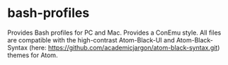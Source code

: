 # bash-profiles
Provides Bash profiles for PC and Mac.
Provides a ConEmu style.
All files are compatible with the high-contrast Atom-Black-UI and Atom-Black-Syntax (here: https://github.com/academicjargon/atom-black-syntax.git) themes for Atom.
